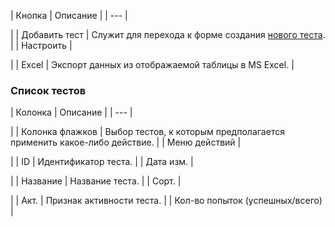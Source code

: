 | Кнопка | Описание |
| --- |

|
| Добавить тест | Служит для перехода к форме создания [нового теста](/user_help/service/learning/learn_test_edit.php). |
| Настроить |

|
| Excel | Экспорт данных из отображаемой таблицы в MS Excel. |

### Список тестов

| Колонка | Описание |
| --- |

|
| Колонка флажков | Выбор тестов, к которым предполагается применить какое-либо действие. |
| Меню действий |

|
| ID | Идентификатор теста. |
| Дата изм. |

|
| Название | Название теста. |
| Сорт. |

|
| Акт. | Признак активности теста. |
| Кол-во попыток (успешных/всего) |